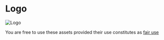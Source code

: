 
# Logo

![Logo](/assets/voxel_tycoon_370.png)

You are free to use these assets provided their use constitutes as [fair use](https://en.wikipedia.org/wiki/Fair_use)